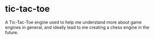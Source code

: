 # tic-tac-toe
A Tic-Tac-Toe engine used to help me understand more about game engines in general, and ideally lead to me creating a chess engine in the future. 
